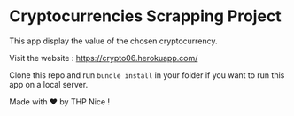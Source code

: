 # Cryptocurrencies Scrapping Project

This app display the value of the chosen cryptocurrency.

Visit the website : https://crypto06.herokuapp.com/

Clone this repo and run ```bundle install``` in your folder if you want to run this app on a local server.

Made with ❤️ by THP Nice !
